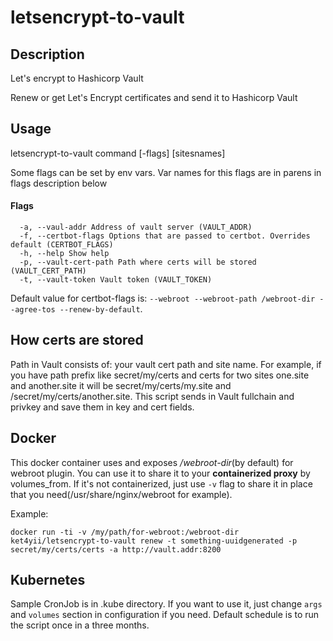 # letsencrypt-to-vault

## Description
Let's encrypt to Hashicorp Vault

Renew or get Let's Encrypt certificates and send it to Hashicorp Vault

## Usage
  letsencrypt-to-vault command [-flags] [sitesnames]

  Some flags can be set by env vars.
  Var names for this flags are in parens in flags description below
#### Flags
      -a, --vaul-addr Address of vault server (VAULT_ADDR)
      -f, --certbot-flags Options that are passed to certbot. Overrides default (CERTBOT_FLAGS)
      -h, --help Show help
      -p, --vault-cert-path Path where certs will be stored (VAULT_CERT_PATH)
      -t, --vault-token Vault token (VAULT_TOKEN)

Default value for certbot-flags is: `--webroot --webroot-path /webroot-dir --agree-tos --renew-by-default`.

## How certs are stored

Path in Vault consists of: your vault cert path and site name. 
For example, if you have path prefix like secret/my/certs and certs for two sites one.site and another.site
it will be secret/my/certs/my.site and /secret/my/certs/another.site.
This script sends in Vault fullchain and privkey and save them in key and cert fields.

## Docker

This docker container uses and exposes */webroot-dir*(by default) for webroot plugin.
You can use it to share it to your **containerized proxy** by volumes_from.
If it's not containerized, just use `-v` flag to share it in place that you need(/usr/share/nginx/webroot for example).

Example:
```
docker run -ti -v /my/path/for-webroot:/webroot-dir ket4yii/letsencrypt-to-vault renew -t something-uuidgenerated -p secret/my/certs/certs -a http://vault.addr:8200
```

## Kubernetes

Sample CronJob is in .kube directory. If you want to use it, just change `args` and `volumes` section in configuration if you need. Default schedule is to run the script once in a three months.
